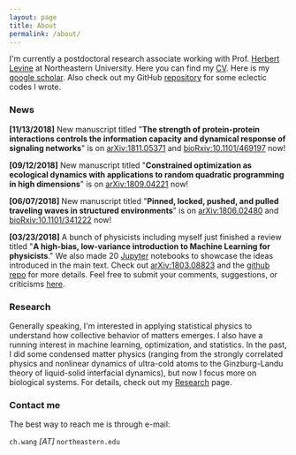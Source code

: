 ```yaml
---
layout: page
title: About
permalink: /about/
---
```



I'm currently a postdoctoral research associate working with Prof. [Herbert Levine](http://www.bioe.neu.edu/people/levine-herbert) at Northeastern University. Here you can find my [CV](https://www.dropbox.com/s/0fl1yhye8zwfcjq/CHW_CV.pdf?dl=0). Here is my [google scholar](https://scholar.google.com/citations?user=_-ylxpYAAAAJ&hl=en). Also check out my GitHub [repository](https://github.com/chinghao0703) for some eclectic codes I wrote.


### News ###


**[11/13/2018]**
New manuscript titled "**The strength of protein-protein interactions controls the information capacity and dynamical response of signaling networks**" is on [arXiv:1811.05371](https://arxiv.org/abs/1811.05371) and [bioRxiv:10.1101/469197](https://doi.org/10.1101/469197) now!

**[09/12/2018]**
New manuscript titled "**Constrained optimization as ecological dynamics with applications to random quadratic programming in high dimensions**" is on [arXiv:1809.04221](https://arxiv.org/abs/1809.04221) now!

**[06/07/2018]**
New manuscript titled "**Pinned, locked, pushed, and pulled traveling waves in structured environments**" is on [arXiv:1806.02480](https://arxiv.org/abs/1806.02480) and [bioRxiv:10.1101/341222](https://doi.org/10.1101/341222) now!

**[03/23/2018]**
A bunch of physicists including myself just finished a review titled "**A high-bias, low-variance introduction to Machine Learning for physicists**." We also made 20 [Jupyter](http://jupyter.org/) notebooks to showcase the ideas introduced in the main text. Check out [arXiv:1803.08823](https://arxiv.org/abs/1803.08823) and the [github repo](https://github.com/drckf/mlreview_notebooks) for more details. Feel free to submit your comments, suggestions, or criticisms [here](https://docs.google.com/forms/d/e/1FAIpQLSd_ZqSuNXB5wTuLzYkXIOOBkmbMuSb7h4jia5koLg5aawq5Qw/viewform).

### Research ###

Generally speaking, I'm interested in applying statistical physics to understand how collective behavior of matters emerges. I also have a running interest in machine learning, optimization, and statistics. In the past, I did some condensed matter physics (ranging from the strongly correlated physics and nonlinear dynamics of ultra-cold atoms to the Ginzburg-Landu theory of liquid-solid interfacial dynamics), but now I focus more on biological systems. For details, check out my [Research](https://chinghao0703.github.io/Research/) page.


### Contact me

The best way to reach me is through e-mail:

`ch.wang` *[AT]* `northeastern.edu`
